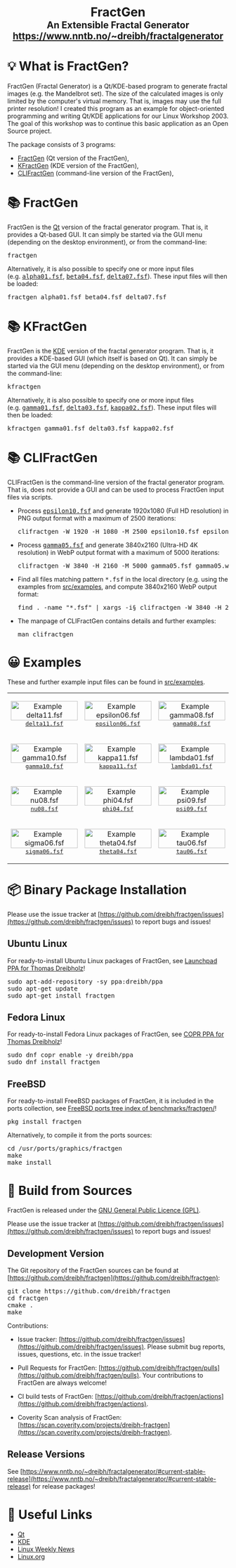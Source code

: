 <h1 align="center">
 FractGen<br />
 <span style="font-size: 75%">An Extensible Fractal Generator</span><br />
 <a href="https://www.nntb.no/~dreibh/fractalgenerator/">
  <span style="font-size: 75%;">https://www.nntb.no/~dreibh/fractalgenerator</span>
 </a>
</h1>


# 💡 What is FractGen?

FractGen (Fractal Generator) is a Qt/KDE-based program to generate fractal images (e.g.&nbsp;the Mandelbrot set). The size of the calculated images is only limited by the computer's virtual memory. That is, images may use the full printer resolution! I created this program as an example for object-oriented programming and writing Qt/KDE applications for our Linux Workshop&nbsp;2003. The goal of this workshop was to continue this basic application as an Open Source project.

The package consists of 3&nbsp;programs:

- [FractGen](#fractgen) (Qt version of the FractGen),
- [KFractGen](#kfractgen) (KDE version of the FractGen),
- [CLIFractGen](#clifractgen) (command-line version of the FractGen),


# 📚 FractGen

FractGen is the [Qt](https://doc.qt.io/) version of the fractal generator program. That is, it provides a Qt-based GUI.
It can simply be started via the GUI menu (depending on the desktop environment), or from the command-line:

<pre>
fractgen
</pre>

Alternatively, it is also possible to specify one or more input files (e.g.&nbsp;<tt>[alpha01.fsf](src/examples/alpha01.fsf)</tt>, <tt>[beta04.fsf](src/examples/beta04.fsf)</tt>, <tt>[delta07.fsf](src/examples/delta07.fsf)</tt>). These input files will then be loaded:

<pre>
fractgen alpha01.fsf beta04.fsf delta07.fsf
</pre>


# 📚 KFractGen

FractGen is the [KDE](https://develop.kde.org/) version of the fractal generator program. That is, it provides a KDE-based GUI (which itself is based on Qt).
It can simply be started via the GUI menu (depending on the desktop environment), or from the command-line:

<pre>
kfractgen
</pre>

Alternatively, it is also possible to specify one or more input files (e.g.&nbsp;<tt>[gamma01.fsf](src/examples/gamma01.fsf)</tt>, <tt>[delta03.fsf](src/examples/delta03.fsf)</tt>, <tt>[kappa02.fsf](src/examples/kappa02.fsf)</tt>). These input files will then be loaded:

<pre>
kfractgen gamma01.fsf delta03.fsf kappa02.fsf
</pre>


# 📚 CLIFractGen

CLIFractGen is the command-line version of the fractal generator program. That is, does not provide a GUI and can be used to process FractGen input files via scripts.

* Process <tt>[epsilon10.fsf](src/examples/epsilon10.fsf)</tt> and generate 1920x1080 (Full HD resolution) in PNG output format with a maximum of 2500&nbsp;iterations:
  <pre>
  clifractgen -W 1920 -H 1080 -M 2500 epsilon10.fsf epsilon10.png
  </pre>

* Process <tt>[gamma05.fsf](src/examples/gamma05.fsf)</tt> and generate 3840x2160 (Ultra-HD 4K resolution) in WebP output format with a maximum of 5000&nbsp;iterations:

  <pre>
  clifractgen -W 3840 -H 2160 -M 5000 gamma05.fsf gamma05.webp
  </pre>

* Find all files matching pattern <tt>*.fsf</tt> in the local directory (e.g.&nbsp;using the examples from [src/examples](src/examples), and compute 3840x2160 WebP output format:

  <pre>
  find . -name "*.fsf" | xargs -i§ clifractgen -W 3840 -H 2160 -M 5000 § §.webp
  </pre>

* The manpage of CLIFractGen contains details and further examples:

  <pre>
  man clifractgen
  </pre>


# 😀 Examples

These and further example input files can be found in [src/examples](src/examples).

<table summary="System-Info Banner Examples">
 <tr>
  <td style="vertical-align: center;">
   <p align="center">
    <a href="src/examples/7680x4320/delta11.webp">
      <img alt="Example delta11.fsf" src="src/examples/1280x720/delta11.webp" width="100%" height="100%" />
    </a><br />
    <tt><a type="application/x-fractgen" href="src/examples/delta11.fsf">delta11.fsf</a></tt><br />
   </p>
  </td>
  <td style="vertical-align: center;">
   <p align="center">
    <a href="src/examples/7680x4320/epsilon06.webp">
      <img alt="Example epsilon06.fsf" src="src/examples/1280x720/epsilon06.webp" width="100%" height="100%" />
    </a><br />
    <tt><a type="application/x-fractgen" href="src/examples/epsilon06.fsf">epsilon06.fsf</a></tt><br />
   </p>
  </td>
  <td style="vertical-align: center;">
   <p align="center">
    <a href="src/examples/7680x4320/gamma08.webp">
      <img alt="Example gamma08.fsf" src="src/examples/1280x720/gamma08.webp" width="100%" height="100%" />
    </a><br />
    <tt><a type="application/x-fractgen" href="src/examples/gamma08.fsf">gamma08.fsf</a></tt><br />
   </p>
  </td>
 </tr>

 <tr>
  <td style="vertical-align: center;">
   <p align="center">
    <a href="src/examples/7680x4320/gamma10.webp">
      <img alt="Example gamma10.fsf" src="src/examples/1280x720/gamma10.webp" width="100%" height="100%" />
    </a><br />
    <tt><a type="application/x-fractgen" href="src/examples/gamma10.fsf">gamma10.fsf</a></tt><br />
   </p>
  </td>
  <td style="vertical-align: center;">
   <p align="center">
    <a href="src/examples/7680x4320/kappa11.webp">
      <img alt="Example kappa11.fsf" src="src/examples/1280x720/kappa11.webp" width="100%" height="100%" />
    </a><br />
    <tt><a type="application/x-fractgen" href="src/examples/kappa11.fsf">kappa11.fsf</a></tt><br />
   </p>
  </td>
  <td style="vertical-align: center;">
   <p align="center">
    <a href="src/examples/7680x4320/lambda01.webp">
      <img alt="Example lambda01.fsf" src="src/examples/1280x720/lambda01.webp" width="100%" height="100%" />
    </a><br />
    <tt><a type="application/x-fractgen" href="src/examples/lambda01.fsf">lambda01.fsf</a></tt><br />
   </p>
  </td>
 </tr>

 <tr>
  <td style="vertical-align: center;">
   <p align="center">
    <a href="src/examples/7680x4320/nu08.webp">
      <img alt="Example nu08.fsf" src="src/examples/1280x720/nu08.webp" width="100%" height="100%" />
    </a><br />
    <tt><a type="application/x-fractgen" href="src/examples/nu08.fsf">nu08.fsf</a></tt><br />
    </p>
  </td>
  <td style="vertical-align: center;">
    <p align="center">
    <a href="src/examples/7680x4320/phi04.webp">
      <img alt="Example phi04.fsf" src="src/examples/1280x720/phi04.webp" width="100%" height="100%" />
    </a><br />
    <tt><a type="application/x-fractgen" href="src/examples/phi04.fsf">phi04.fsf</a></tt><br />
   </p>
  </td>
  <td style="vertical-align: center;">
   <p align="center">
    <a href="src/examples/7680x4320/psi09.webp">
      <img alt="Example psi09.fsf" src="src/examples/1280x720/psi09.webp" width="100%" height="100%" />
    </a><br />
    <tt><a type="application/x-fractgen" href="src/examples/psi09.fsf">psi09.fsf</a></tt><br />
   </p>
  </td>
 </tr>

 <tr>
  <td style="vertical-align: center;">
   <p align="center">
    <a href="src/examples/7680x4320/sigma06.webp">
      <img alt="Example sigma06.fsf" src="src/examples/1280x720/sigma06.webp" width="100%" height="100%" />
    </a><br />
    <tt><a type="application/x-fractgen" href="src/examples/sigma06.fsf">sigma06.fsf</a></tt><br />
   </p>
  </td>
  <td style="vertical-align: center;">
   <p align="center">
    <a href="src/examples/7680x4320/theta04.webp">
      <img alt="Example theta04.fsf" src="src/examples/1280x720/theta04.webp" width="100%" height="100%" />
    </a><br />
    <tt><a type="application/x-fractgen" href="src/examples/theta04.fsf">theta04.fsf</a></tt><br />
   </p>
  </td>
  <td style="vertical-align: center;">
   <p align="center">
    <a href="src/examples/7680x4320/tau06.webp">
      <img alt="Example tau06.fsf" src="src/examples/1280x720/tau06.webp" width="100%" height="100%" />
    </a><br />
    <tt><a type="application/x-fractgen" href="src/examples/tau06.fsf">tau06.fsf</a></tt><br />
   </p>
  </td>
 </tr>

</table>


# 📦 Binary Package Installation

Please use the issue tracker at [https://github.com/dreibh/fractgen/issues](https://github.com/dreibh/fractgen/issues) to report bugs and issues!

## Ubuntu Linux

For ready-to-install Ubuntu Linux packages of FractGen, see [Launchpad PPA for Thomas Dreibholz](https://launchpad.net/~dreibh/+archive/ubuntu/ppa/+packages?field.name_filter=fractgen&field.status_filter=published&field.series_filter=)!

<pre>
sudo apt-add-repository -sy ppa:dreibh/ppa
sudo apt-get update
sudo apt-get install fractgen
</pre>

## Fedora Linux

For ready-to-install Fedora Linux packages of FractGen, see [COPR PPA for Thomas Dreibholz](https://copr.fedorainfracloud.org/coprs/dreibh/ppa/package/fractgen/)!

<pre>
sudo dnf copr enable -y dreibh/ppa
sudo dnf install fractgen
</pre>

## FreeBSD

For ready-to-install FreeBSD packages of FractGen, it is included in the ports collection, see [FreeBSD ports tree index of benchmarks/fractgen/](https://cgit.freebsd.org/ports/tree/graphics/fractgen/)!

<pre>
pkg install fractgen
</pre>

Alternatively, to compile it from the ports sources:

<pre>
cd /usr/ports/graphics/fractgen
make
make install
</pre>


# 💾 Build from Sources

FractGen is released under the [GNU General Public Licence&nbsp;(GPL)](https://www.gnu.org/licenses/gpl-3.0.en.html#license-text).

Please use the issue tracker at [https://github.com/dreibh/fractgen/issues](https://github.com/dreibh/fractgen/issues) to report bugs and issues!

## Development Version

The Git repository of the FractGen sources can be found at [https://github.com/dreibh/fractgen](https://github.com/dreibh/fractgen):

<pre>
git clone https://github.com/dreibh/fractgen
cd fractgen
cmake .
make
</pre>

Contributions:

* Issue tracker: [https://github.com/dreibh/fractgen/issues](https://github.com/dreibh/fractgen/issues).
  Please submit bug reports, issues, questions, etc. in the issue tracker!

* Pull Requests for FractGen: [https://github.com/dreibh/fractgen/pulls](https://github.com/dreibh/fractgen/pulls).
  Your contributions to FractGen are always welcome!

* CI build tests of FractGen: [https://github.com/dreibh/fractgen/actions](https://github.com/dreibh/fractgen/actions).

* Coverity Scan analysis of FractGen: [https://scan.coverity.com/projects/dreibh-fractgen](https://scan.coverity.com/projects/dreibh-fractgen).

## Release Versions

See [https://www.nntb.no/~dreibh/fractalgenerator/#current-stable-release](https://www.nntb.no/~dreibh/fractalgenerator/#current-stable-release) for release packages!


# 🔗 Useful Links

* [Qt](https://doc.qt.io/)
* [KDE](https://develop.kde.org/)
* [Linux Weekly News](https://lwn.net)
* [Linux.org](https://www.linux.org)
